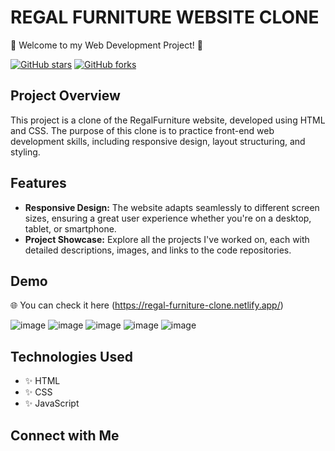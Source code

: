 # REGAL FURNITURE WEBSITE CLONE

🚀 Welcome to my Web Development Project! 🚀

[![GitHub stars](https://img.shields.io/github/stars/aroyy007/Mini_Web_Projects.svg?style=social)](https://github.com/aroyy007/Mini_Web_Projects/tree/main/Regal_Furniture_Clone/stargazers)
[![GitHub forks](https://img.shields.io/github/forks/aroyy007/Mini_Web_Projects.svg?style=social)](https://github.com/aroyy007/Mini_Web_Projects/tree/main/Regal_Furniture_Clone/network/members)

## Project Overview

This project is a clone of the RegalFurniture website, developed using HTML and CSS. The purpose of this clone is to practice front-end web development skills, including responsive design, layout structuring, and styling.

## Features

- **Responsive Design:** The website adapts seamlessly to different screen sizes, ensuring a great user experience whether you're on a desktop, tablet, or smartphone.
- **Project Showcase:** Explore all the projects I've worked on, each with detailed descriptions, images, and links to the code repositories.

## Demo

🌐 You can check it here (https://regal-furniture-clone.netlify.app/)

![image](https://github.com/user-attachments/assets/d9c51387-d472-43a4-b7bc-77b8b5109b8d)
![image](https://github.com/user-attachments/assets/cca716b4-5e1b-4438-9705-d3f7541bc0b1)
![image](https://github.com/user-attachments/assets/ddfd5ad1-5f50-4a2c-85f4-99385ac06e1c)
![image](https://github.com/user-attachments/assets/b1638bf9-e2d8-4947-9795-a48a3f50893e)
![image](https://github.com/user-attachments/assets/cbb3c6dc-0312-4555-8705-53043a8c0cba)

## Technologies Used

- ✨ HTML
- ✨ CSS
- ✨ JavaScript



## Connect with Me
